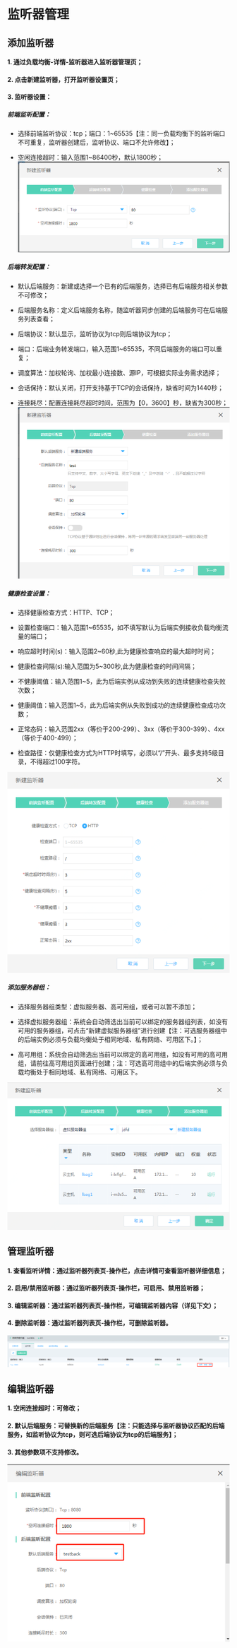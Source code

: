 # 监听器管理

## 添加监听器

#### 1. 通过负载均衡-详情-监听器进入监听器管理页；

#### 2. 点击新建监听器，打开监听器设置页；

#### 3. 监听器设置：
	
##### 前端监听配置：
	
- 选择前端监听协议：tcp；端口：1~65535【注：同一负载均衡下的监听端口不可重复，监听器创建后，监听协议、端口不允许修改】；	

- 空闲连接超时：输入范围1~86400秒，默认1800秒；
![NLB前端监听配置](../../../../image/Networking/NLB/NLB-022.png)

##### 后端转发配置：

- 默认后端服务：新建或选择一个已有的后端服务，选择已有后端服务相关参数不可修改；

- 后端服务名称：定义后端服务名称，随监听器同步创建的后端服务可在后端服务列表查看；	
	
- 后端协议：默认显示，监听协议为tcp则后端协议为tcp；
	
- 端口：后端业务转发端口，输入范围1~65535，不同后端服务的端口可以重复；
	
- 调度算法：加权轮询、加权最小连接数、源IP，可根据实际业务需求选择；

- 会话保持：默认关闭，打开支持基于TCP的会话保持，缺省时间为1440秒；	
	
- 连接耗尽：配置连接耗尽超时时间，范围为【0，3600】秒，缺省为300秒；	
![NLB后端转发配置](../../../../image/Networking/NLB/NLB-023.png)	

##### 健康检查设置：

- 选择健康检查方式：HTTP、TCP；
	
- 设置检查端口：输入范围1~65535，如不填写默认为后端实例接收负载均衡流量的端口；
	
- 响应超时时间(s)：输入范围2~60秒,此为健康检查响应的最大超时时间；
	
- 健康检查间隔(s):输入范围为5~300秒,此为健康检查的时间间隔；
	
- 不健康阈值：输入范围1~5，此为后端实例从成功到失败的连续健康检查失败次数；
	
- 健康阈值：输入范围1~5，此为后端实例从失败到成功的连续健康检查成功次数；
	
- 正常态码：输入范围2xx（等价于200-299）、3xx（等价于300-399）、4xx（等价于400-499）；
	
- 检查路径：仅健康检查方式为HTTP时填写，必须以“/”开头、最多支持5级目录，不得超过100字符。

![NLB健康检查设置](../../../../image/Networking/NLB/NLB-029.png)

##### 添加服务器组：

- 选择服务器组类型：虚拟服务器、高可用组，或者可以暂不添加；
	
- 选择虚拟服务器组：系统会自动筛选出当前可以绑定的服务器组列表，如没有可用的服务器组，可点击“新建虚拟服务器组”进行创建【注：可选服务器组中的后端实例必须与负载均衡处于相同地域、私有网络、可用区下。】；	

- 高可用组：系统会自动筛选出当前可以绑定的高可用组，如没有可用的高可用组，请前往高可用组页面进行创建；注：可选高可用组中的后端实例必须与负载均衡处于相同地域、私有网络、可用区下。

![NLB添加服务器组](../../../../image/Networking/NLB/NLB-030.png)


## 管理监听器

#### 1. 查看监听详情：通过监听器列表页-操作栏，点击详情可查看监听器详细信息；

#### 2. 启用/禁用监听器：通过监听器列表页-操作栏，可启用、禁用监听器；

#### 3. 编辑监听器：通过监听器列表页-操作栏，可编辑监听器内容（详见下文）；

#### 4. 删除监听器：通过监听器列表页-操作栏，可删除监听器。

![NLB管理监听器](../../../../image/Networking/NLB/NLB-Listener-Mgm.png)
	
## 编辑监听器

#### 1. 空闲连接超时：可修改；

#### 2. 默认后端服务：可替换新的后端服务【注：只能选择与监听器协议匹配的后端服务，如监听协议为tcp，则可选后端协议为tcp的后端服务】；

#### 3. 其他参数项不支持修改。

![NLB编辑监听器](../../../../image/Networking/NLB/NLB-Listener-Edit.png)
	


